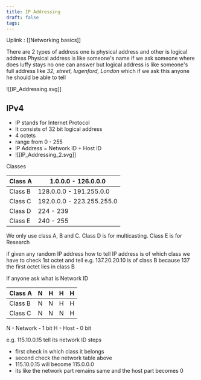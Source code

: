 ```yaml
---
title: IP Addressing
draft: false
tags:
---
```

Uplink : [[Networking basics]]

There are 2 types of address one is physical address and other is logical address
Physical address is like someone's name if we ask someone where does luffy stays no one can answer but logical address is like someone's full address like *32, street, lugenford, London* which if we ask this anyone he should be able to tell

![[IP_Addressing.svg]]

## IPv4

- IP stands for Internet Protocol
- It consists of 32 bit logical address 
- 4 octets
- range from 0 - 255
- IP Address = Network ID + Host ID
- ![[IP_Addressing_2.svg]]

Classes

| Class A | 1.0.0.0 - 126.0.0.0       |
| ------- | ------------------------- |
| Class B | 128.0.0.0 - 191.255.0.0   |
| Class C | 192.0.0.0 - 223.255.255.0 |
| Class D | 224 - 239                 |
| Class E | 240 - 255                 |
We only use class A, B and C. Class D is for multicasting. Class E is for Research

if given any random IP address how to tell IP address is of which class
we have to check 1st octet and tell
e.g. 137.20.20.10 is of class B because 137 the first octet lies in class B

If anyone ask what is Network ID

| Class A | N   | H   | H   | H   |
| ------- | --- | --- | --- | --- |
| Class B | N   | N   | H   | H   |
| Class C | N   | N   | N   | H   |
N - Network - 1 bit
H - Host - 0 bit

e.g. 115.10.0.15 tell its network ID
steps
- first check in which class it belongs
- second check the network table above
- 115.10.0.15 will become 115.0.0.0
- its like the network part remains same and the host part becomes 0 